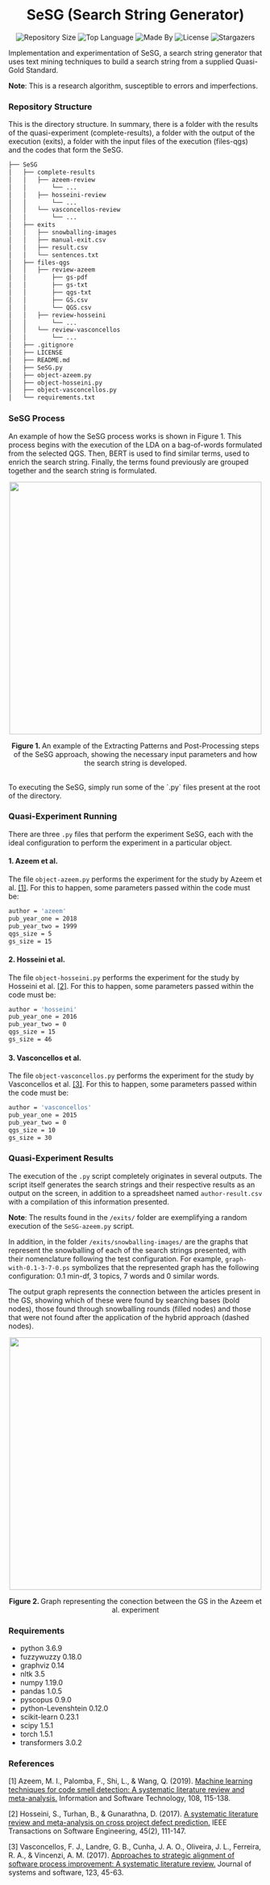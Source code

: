 <h1 align="center">
    SeSG (Search String Generator)
</h1> 


<p align="center">
    <img alt="Repository Size" src="https://img.shields.io/github/repo-size/LeoFuchs/SeSG">
    <img alt="Top Language" src="https://img.shields.io/github/languages/top/LeoFuchs/SeSG">
    <img alt="Made By" src="https://img.shields.io/badge/Made%20By-Leonardo%20Fuchs-orange">
    <img alt="License" src="https://img.shields.io/github/license/LeoFuchs/SeSG">
    <img alt="Stargazers" src="https://img.shields.io/github/stars/LeoFuchs/SeSG?style=social">
</p>

Implementation and experimentation of SeSG, a search string generator that uses text mining techniques to build a search string from a supplied Quasi-Gold Standard.

**Note**: This is a research algorithm, susceptible to errors and imperfections.

### Repository Structure
This is the directory structure. In summary, there is a folder with the results of the quasi-experiment (complete-results), a folder with the output of the execution (exits), a folder with the input files of the execution (files-qgs) and the codes that form the SeSG.

```bash
├── SeSG
│   ├── complete-results
│   │   ├── azeem-review
│   │       └── ...
│   │   ├── hosseini-review
│   │       └── ...
│   │   └── vasconcellos-review
│   │       └── ...
│   ├── exits
│   │   ├── snowballing-images
│   │   ├── manual-exit.csv
│   │   ├── result.csv
│   │   └── sentences.txt
│   ├── files-qgs
│   │   ├── review-azeem
│   │       ├── gs-pdf
│   │       ├── gs-txt
│   │       ├── qgs-txt
│   │       ├── GS.csv
│   │       └── QGS.csv
│   │   ├── review-hosseini
│   │       └── ...
│   │   └── review-vasconcellos
│   │       └── ...
│   ├── .gitignore
│   ├── LICENSE
│   ├── README.md
│   ├── SeSG.py
│   ├── object-azeem.py
│   ├── object-hosseini.py
│   ├── object-vasconcellos.py
│   └── requirements.txt

```

### SeSG Process

An example of how the SeSG process works is shown in Figure 1. This process begins with the execution of the LDA on a bag-of-words formulated from the selected QGS. Then, BERT is used to find similar terms, used to enrich the search string. Finally, the terms found previously are grouped together and the search string is formulated.

<p align="center"><img align="center" src="https://github.com/LeoFuchs/SeSG/blob/master/images/process.jpg" width="500"></p>

<p align="center"><b> Figure 1. </b>An example of the Extracting Patterns and Post-Processing steps of the SeSG approach, showing the necessary input parameters and how the search string is developed.</p>

<br>
To executing the SeSG, simply run some of the `.py` files present at the root of the directory.

### Quasi-Experiment Running

There are three `.py` files that perform the experiment SeSG, each with the ideal configuration to perform the experiment in a particular object.

#### 1. Azeem et al.

The file `object-azeem.py` performs the experiment for the study by Azeem et al. [[1]](#1). For this to happen, some parameters passed within the code must be:

```bash
author = 'azeem'
pub_year_one = 2018
pub_year_two = 1999
qgs_size = 5
gs_size = 15
```

#### 2. Hosseini et al.

The file `object-hosseini.py` performs the experiment for the study by Hosseini et al. [[2]](#2). For this to happen, some parameters passed within the code must be:

```bash
author = 'hosseini'
pub_year_one = 2016
pub_year_two = 0
qgs_size = 15
gs_size = 46
```

#### 3. Vasconcellos et al.

The file `object-vasconcellos.py` performs the experiment for the study by Vasconcellos et al. [[3]](#3). For this to happen, some parameters passed within the code must be:

```bash
author = 'vasconcellos'
pub_year_one = 2015
pub_year_two = 0
qgs_size = 10
gs_size = 30
```

### Quasi-Experiment Results

The execution of the `.py` script completely originates in several outputs. The script itself generates the search strings and their respective results as an output on the screen, in addition to a spreadsheet named `author-result.csv` with a compilation of this information presented. 

**Note**: The results found in the `/exits/` folder are exemplifying a random execution of the `SeSG-azeem.py` script.

In addition, in the folder `/exits/snowballing-images/` are the graphs that represent the snowballing of each of the search strings presented, with their nomenclature following the test configuration. For example, `graph-with-0.1-3-7-0.ps` symbolizes that the represented graph has the following configuration: 0.1 min-df, 3 topics, 7 words and 0 similar words.

The output graph represents the connection between the articles present in the GS, showing which of these were found by searching bases (bold nodes), those found through snowballing rounds (filled nodes) and those that were not found after the application of the hybrid approach (dashed nodes).

<p align="center"><img src="https://github.com/LeoFuchs/SeSG/blob/master/images/snowballing-output.png" width="500"></p>

<p align="center"><b> Figure 2. </b>Graph representing the conection between the GS in the Azeem et al. experiment</p>


### Requirements
* python 3.6.9
* fuzzywuzzy 0.18.0
* graphviz 0.14
* nltk 3.5
* numpy 1.19.0
* pandas 1.0.5
* pyscopus 0.9.0
* python-Levenshtein 0.12.0
* scikit-learn 0.23.1
* scipy 1.5.1
* torch 1.5.1
* transformers 3.0.2


### References
<a id="1">[1]</a> Azeem, M. I., Palomba, F., Shi, L., & Wang, Q. (2019). [Machine learning techniques for code smell detection: A systematic literature review and meta-analysis.](https://www.sciencedirect.com/science/article/abs/pii/S0950584918302623) Information and Software Technology, 108, 115-138.

<a id="2">[2]</a> Hosseini, S., Turhan, B., & Gunarathna, D. (2017). [A systematic literature review and meta-analysis on cross project defect prediction.](https://ieeexplore.ieee.org/abstract/document/8097045/) IEEE Transactions on Software Engineering, 45(2), 111-147.

<a id="3">[3]</a> Vasconcellos, F. J., Landre, G. B., Cunha, J. A. O., Oliveira, J. L., Ferreira, R. A., & Vincenzi, A. M. (2017). [Approaches to strategic alignment of software process improvement: A systematic literature review.](https://www.sciencedirect.com/science/article/pii/S0164121216301893) Journal of systems and software, 123, 45-63.
